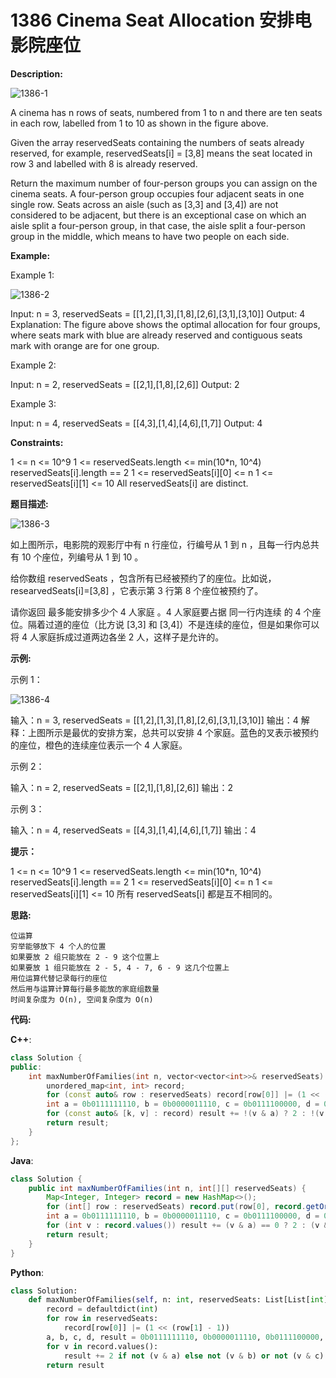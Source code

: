 # 1386 Cinema Seat Allocation 安排电影院座位

__Description:__

![1386-1](https://assets.leetcode.com/uploads/2020/02/14/cinema_seats_1.png)

A cinema has n rows of seats, numbered from 1 to n and there are ten seats in each row, labelled from 1 to 10 as shown in the figure above.

Given the array reservedSeats containing the numbers of seats already reserved, for example, reservedSeats[i] = [3,8] means the seat located in row 3 and labelled with 8 is already reserved.

Return the maximum number of four-person groups you can assign on the cinema seats. A four-person group occupies four adjacent seats in one single row. Seats across an aisle (such as [3,3] and [3,4]) are not considered to be adjacent, but there is an exceptional case on which an aisle split a four-person group, in that case, the aisle split a four-person group in the middle, which means to have two people on each side.

__Example:__

Example 1:

![1386-2](https://assets.leetcode.com/uploads/2020/02/14/cinema_seats_3.png)

Input: n = 3, reservedSeats = [[1,2],[1,3],[1,8],[2,6],[3,1],[3,10]]
Output: 4
Explanation: The figure above shows the optimal allocation for four groups, where seats mark with blue are already reserved and contiguous seats mark with orange are for one group.

Example 2:

Input: n = 2, reservedSeats = [[2,1],[1,8],[2,6]]
Output: 2

Example 3:

Input: n = 4, reservedSeats = [[4,3],[1,4],[4,6],[1,7]]
Output: 4

__Constraints:__

1 <= n <= 10^9
1 <= reservedSeats.length <= min(10*n, 10^4)
reservedSeats[i].length == 2
1 <= reservedSeats\[i][0] <= n
1 <= reservedSeats\[i][1] <= 10
All reservedSeats[i] are distinct.

__题目描述:__

![1386-3](https://assets.leetcode-cn.com/aliyun-lc-upload/uploads/2020/03/21/cinema_seats_1.png)

如上图所示，电影院的观影厅中有 n 行座位，行编号从 1 到 n ，且每一行内总共有 10 个座位，列编号从 1 到 10 。

给你数组 reservedSeats ，包含所有已经被预约了的座位。比如说，researvedSeats[i]=[3,8] ，它表示第 3 行第 8 个座位被预约了。

请你返回 最多能安排多少个 4 人家庭 。4 人家庭要占据 同一行内连续 的 4 个座位。隔着过道的座位（比方说 [3,3] 和 [3,4]）不是连续的座位，但是如果你可以将 4 人家庭拆成过道两边各坐 2 人，这样子是允许的。

__示例:__

示例 1：

![1386-4](https://assets.leetcode-cn.com/aliyun-lc-upload/uploads/2020/03/21/cinema_seats_3.png)

输入：n = 3, reservedSeats = [[1,2],[1,3],[1,8],[2,6],[3,1],[3,10]]
输出：4
解释：上图所示是最优的安排方案，总共可以安排 4 个家庭。蓝色的叉表示被预约的座位，橙色的连续座位表示一个 4 人家庭。

示例 2：

输入：n = 2, reservedSeats = [[2,1],[1,8],[2,6]]
输出：2

示例 3：

输入：n = 4, reservedSeats = [[4,3],[1,4],[4,6],[1,7]]
输出：4

__提示：__

1 <= n <= 10^9
1 <= reservedSeats.length <= min(10*n, 10^4)
reservedSeats[i].length == 2
1 <= reservedSeats\[i][0] <= n
1 <= reservedSeats\[i][1] <= 10
所有 reservedSeats[i] 都是互不相同的。

__思路:__

```text
位运算
穷举能够放下 4 个人的位置
如果要放 2 组只能放在 2 - 9 这个位置上
如果要放 1 组只能放在 2 - 5, 4 - 7, 6 - 9 这几个位置上
用位运算代替记录每行的座位
然后用与运算计算每行最多能放的家庭组数量
时间复杂度为 O(n), 空间复杂度为 O(n)
```

__代码:__

__C++__:

```C++
class Solution {
public:
    int maxNumberOfFamilies(int n, vector<vector<int>>& reservedSeats) {
        unordered_map<int, int> record;
        for (const auto& row : reservedSeats) record[row[0]] |= (1 << (row[1] - 1));
        int a = 0b0111111110, b = 0b0000011110, c = 0b0111100000, d = 0b0001111000, result = (n - record.size()) << 1;
        for (const auto& [k, v] : record) result += !(v & a) ? 2 : !(v & b) or !(v & c) or !(v & d);
        return result;
    }
};
```

__Java__:

```Java
class Solution {
    public int maxNumberOfFamilies(int n, int[][] reservedSeats) {
        Map<Integer, Integer> record = new HashMap<>();
        for (int[] row : reservedSeats) record.put(row[0], record.getOrDefault(row[0], 0) | (1 << (row[1] - 1)));
        int a = 0b0111111110, b = 0b0000011110, c = 0b0111100000, d = 0b0001111000, result = (n - record.size()) << 1;
        for (int v : record.values()) result += (v & a) == 0 ? 2 : (v & b) == 0 || (v & c) == 0 || (v & d) == 0 ? 1 : 0;
        return result;
    }
}
```

__Python__:

```Python
class Solution:
    def maxNumberOfFamilies(self, n: int, reservedSeats: List[List[int]]) -> int:
        record = defaultdict(int)
        for row in reservedSeats:
            record[row[0]] |= (1 << (row[1] - 1))
        a, b, c, d, result = 0b0111111110, 0b0000011110, 0b0111100000, 0b0001111000, (n - len(record)) << 1
        for v in record.values():
            result += 2 if not (v & a) else not (v & b) or not (v & c) or not (v & d)
        return result
```
